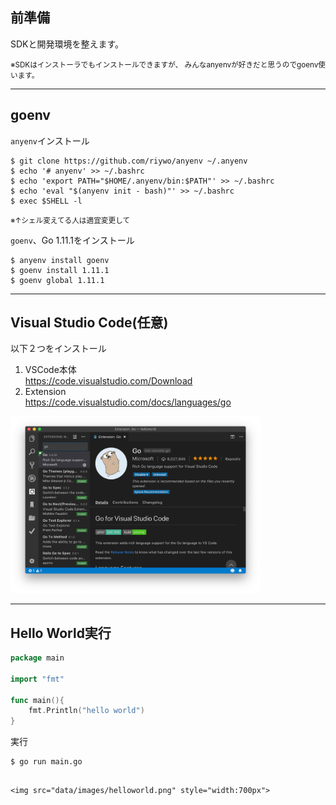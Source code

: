 ## 前準備

SDKと開発環境を整えます。

<small>
※SDKはインストーラでもインストールできますが、  
みんなanyenvが好きだと思うのでgoenv使います。
</small>

---

## goenv

`anyenv`インストール

```console
$ git clone https://github.com/riywo/anyenv ~/.anyenv
$ echo '# anyenv' >> ~/.bashrc
$ echo 'export PATH="$HOME/.anyenv/bin:$PATH"' >> ~/.bashrc
$ echo 'eval "$(anyenv init - bash)"' >> ~/.bashrc
$ exec $SHELL -l
```

<small>※↑シェル変えてる人は適宜変更して</small>

`goenv`、Go 1.11.1をインストール

```console
$ anyenv install goenv
$ goenv install 1.11.1
$ goenv global 1.11.1
```

---

## Visual Studio Code(任意)

以下２つをインストール

1. VSCode本体  
   https://code.visualstudio.com/Download
2. Extension  
   https://code.visualstudio.com/docs/languages/go

<img src="data/images/vscode-extension.png" style="width:400px">

---

## Hello World実行

```go
package main

import "fmt"

func main(){
    fmt.Println("hello world")
}
```

実行

```console
$ go run main.go
```

~~~

<img src="data/images/helloworld.png" style="width:700px">
